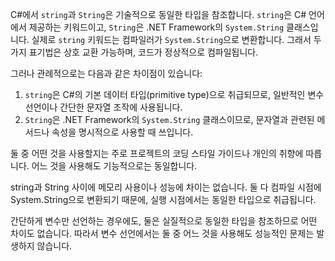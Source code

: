C#에서 `string`과 `String`은 기술적으로 동일한 타입을 참조합니다. `string`은 C# 언어에서 제공하는 키워드이고, `String`은 .NET Framework의 `System.String` 클래스입니다. 실제로 `string` 키워드는 컴파일러가 `System.String`으로 변환합니다. 그래서 두 가지 표기법은 상호 교환 가능하며, 코드가 정상적으로 컴파일됩니다.

그러나 관례적으로는 다음과 같은 차이점이 있습니다:

1. `string`은 C#의 기본 데이터 타입(primitive type)으로 취급되므로, 일반적인 변수 선언이나 간단한 문자열 조작에 사용됩니다.
2. `String`은 .NET Framework의 `System.String` 클래스이므로, 문자열과 관련된 메서드나 속성을 명시적으로 사용할 때 쓰입니다.

둘 중 어떤 것을 사용할지는 주로 프로젝트의 코딩 스타일 가이드나 개인의 취향에 따릅니다. 어느 것을 사용해도 기능적으로는 동일합니다.


string과 String 사이에 메모리 사용이나 성능에 차이는 없습니다. 둘 다 컴파일 시점에 System.String으로 변환되기 때문에, 실행 시점에서는 동일한 타입으로 취급됩니다.

간단하게 변수만 선언하는 경우에도, 둘은 실질적으로 동일한 타입을 참조하므로 어떤 차이도 없습니다. 따라서 변수 선언에서는 둘 중 어느 것을 사용해도 성능적인 문제는 발생하지 않습니다.